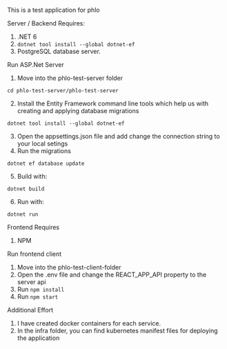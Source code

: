 This is a test application for phlo

Server / Backend
Requires:
1. .NET 6
2. `dotnet tool install --global dotnet-ef`
3. PostgreSQL database server.

Run ASP.Net Server
1. Move into the phlo-test-server folder
```
cd phlo-test-server/phlo-test-server
```
2. Install the Entity Framework command line tools which help us with creating and applying database migrations
```
dotnet tool install --global dotnet-ef
```

3. Open the appsettings.json file and add change the connection string to your local setings 
4. Run the migrations
```
dotnet ef database update
```
5. Build with:
```
dotnet build
```

6. Run with:
```
dotnet run
```

Frontend
Requires
1. NPM

Run frontend client
1. Move into the phlo-test-client-folder
2. Open the .env file and change the REACT_APP_API property to the server api
3. Run `npm install`
4. Run `npm start`


Additional Effort
1. I have created docker containers for each service.
2. In the infra folder, you can find kubernetes manifest files for deploying the application
